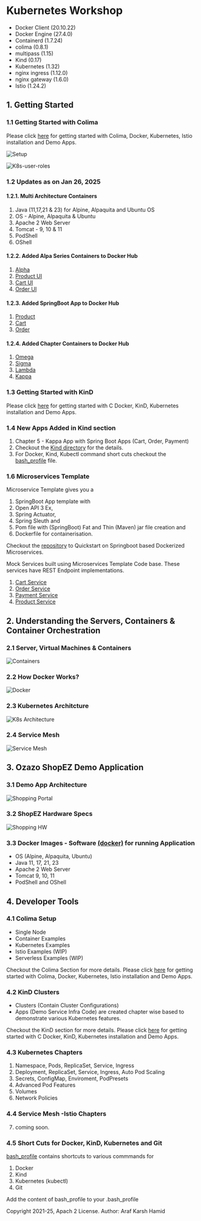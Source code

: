# Kubernetes Workshop

- Docker Client (20.10.22)
- Docker Engine (27.4.0)
- Containerd (1.7.24)
- colima (0.8.1)
- multipass (1.15)
- Kind (0.17)
- Kubernetes (1.32)
- nginx ingress (1.12.0)
- nginx gateway (1.6.0)
- Istio (1.24.2)

##  1. Getting Started

### 1.1 Getting Started with Colima
Please click <a href="https://github.com/arafkarsh/k8s-quickstart/tree/main/colima">here</a> for getting started with Colima, Docker, Kubernetes, Istio installation and Demo Apps.

![Setup](https://raw.githubusercontent.com/arafkarsh/k8s-quickstart/main/diagrams/Colima-K8s-Istio.jpg)

![K8s-user-roles](https://raw.githubusercontent.com/arafkarsh/k8s-quickstart/main/diagrams/K8s-resource-model.jpg)

### 1.2 Updates as on Jan 26, 2025

#### 1.2.1. Multi Architecture Containers

1. Java (11,17,21 & 23) for Alpine, Alpaquita and Ubuntu OS
2. OS - Alpine, Alpaquita & Ubuntu
3. Apache 2 Web Server
4. Tomcat - 9, 10 & 11
5. PodShell
6. OShell

#### 1.2.2. Added Alpa Series Containers to Docker Hub

1. <a href="https://hub.docker.com/r/arafkarsh/alpha/tags">Alpha</a>
2. <a href="https://hub.docker.com/r/arafkarsh/mock-product-ui/tags">Product UI</a>
3. <a href="https://hub.docker.com/r/arafkarsh/mock-cart-ui/tags">Cart UI</a>
4. <a href="https://hub.docker.com/r/arafkarsh/mock-order-ui/tags">Order UI</a>

#### 1.2.3. Added SpringBoot App to Docker Hub

1. <a href="https://hub.docker.com/r/arafkarsh/mock-product/tags">Product</a>
2. <a href="https://hub.docker.com/r/arafkarsh/mock-cart/tags">Cart</a>
3. <a href="https://hub.docker.com/r/arafkarsh/mock-order/tags">Order</a>

#### 1.2.4. Added Chapter Containers to Docker Hub

1. <a href="https://hub.docker.com/r/arafkarsh/omega/tags">Omega</a>
2. <a href="https://hub.docker.com/r/arafkarsh/sigma/tags">Sigma</a>
3. <a href="https://hub.docker.com/r/arafkarsh/lambda/tags">Lambda</a>
4. <a href="https://hub.docker.com/r/arafkarsh/kappa/tags">Kappa</a>

### 1.3 Getting Started with KinD
Please click <a href="https://github.com/arafkarsh/k8s-quickstart/tree/main/kind">here</a> for getting started with C Docker, KinD, Kubernetes installation and Demo Apps.

### 1.4 New Apps Added in Kind section

1. Chapter 5 - Kappa App with Spring Boot Apps (Cart, Order, Payment)
2. Checkout the <a href="https://github.com/arafkarsh/k8s-quickstart/tree/main/kind">Kind directory</a> for the details.
3. For Docker, Kind, Kubectl command short cuts checkout the <a href="https://github.com/arafkarsh/k8s-quickstart/blob/main/bash_profile">bash_profile</a> file.

### 1.6 Microservices Template

Microservice Template gives you a

1. SpringBoot App template with
2. Open API 3 Ex,
3. Spring Actuator,
4. Spring Sleuth and
5. Pom file with (SpringBoot) Fat and Thin (Maven) jar file creation and
6. Dockerfile for containerisation.

Checkout the <a href="https://github.com/arafkarsh/ms-quickstart">repository</a> to Quickstart on Springboot based Dockerized Microservices.

Mock Services built using Microservices Template Code base. These services have REST Endpoint implementations.

1. <a href="https://github.com/arafkarsh/mock-cart">Cart Service</a>
2. <a href="https://github.com/arafkarsh/mock-order">Order Service</a>
3. <a href="https://github.com/arafkarsh/mock-payment">Payment Service</a>
4. <a href="https://github.com/arafkarsh/mock-product">Product Service</a>


## 2. Understanding the Servers, Containers & Container Orchestration

### 2.1 Server, Virtual Machines & Containers

![Containers](https://raw.githubusercontent.com/arafkarsh/k8s-quickstart/main/diagrams/Servers-VMs-Containers.jpg)

###  2.2 How Docker Works?

![Docker](https://raw.githubusercontent.com/arafkarsh/k8s-quickstart/main/diagrams/How-Docker-Works.png)

### 2.3 Kubernetes Architcture

![K8s Architecture](https://raw.githubusercontent.com/arafkarsh/k8s-quickstart/main/diagrams/K8s-Arch.jpg)

### 2.4 Service Mesh

![Service Mesh](https://raw.githubusercontent.com/arafkarsh/k8s-quickstart/main/diagrams/Istio-Components.jpg)

## 3. Ozazo ShopEZ Demo Application

### 3.1 Demo App Architecture

![Shopping Portal](https://raw.githubusercontent.com/arafkarsh/k8s-quickstart/main/diagrams/K8s-Demo-1.jpg)

### 3.2 ShopEZ Hardware Specs

![Shopping HW](https://raw.githubusercontent.com/arafkarsh/k8s-quickstart/main/diagrams/K8s-Colima-Examples-Specs.jpg)

### 3.3 Docker Images - Software <a href="https://github.com/arafkarsh/k8s-quickstart/tree/main/docker">(docker)</a> for running Application

- OS (Alpine, Alpaquita, Ubuntu)
- Java 11, 17, 21, 23
- Apache 2 Web Server
- Tomcat 9, 10, 11
- PodShell and OShell

## 4. Developer Tools

### 4.1 Colima Setup

- Single Node 
- Container Examples
- Kubernetes Examples
- Istio Examples (WIP)
- Serverless Examples (WIP) 

Checkout the Colima Section for more details. Please click <a href="https://github.com/arafkarsh/k8s-quickstart/tree/main/colima">here</a> for getting started with Colima, Docker, Kubernetes, Istio installation and Demo Apps.

### 4.2 KinD Clusters

- Clusters (Contain Cluster Configurations)
- Apps (Demo Service Infra Code) are created chapter wise based to demonstrate various Kubernetes features.

Checkout the KinD section for more details. Please click <a href="https://github.com/arafkarsh/k8s-quickstart/tree/main/kind">here</a> for getting started with C Docker, KinD, Kubernetes installation and Demo Apps.

### 4.3 Kubernetes Chapters

1. Namespace, Pods, ReplicaSet, Service, Ingress
2. Deployment, ReplicaSet, Service, Ingress, Auto Pod Scaling
3. Secrets, ConfigMap, Enviroment, PodPresets
4. Advanced Pod Features
5. Volumes
6. Network Policies

### 4.4 Service Mesh -Istio Chapters

7. coming soon.

### 4.5 Short Cuts for Docker, KinD, Kubernetes and Git

<a href="https://github.com/arafkarsh/k8s-quickstart/blob/master/bash_profile">bash_profile</a> contains shortcuts to various commmands for

1. Docker
2. Kind
3. Kubernetes (kubectl)
4. Git

Add the content of bash_profile to your .bash_profile


Copyright 2021-25, Apach 2 License. Author: Araf Karsh Hamid
